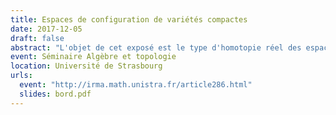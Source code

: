 ```yaml
---
title: Espaces de configuration de variétés compactes
date: 2017-12-05
draft: false
abstract: "L'objet de cet exposé est le type d'homotopie réel des espaces de configuration de variétés compactes simplement connexes, avec ou sans bord. Sous certaines conditions, nous donnons un modèle réel explicite de ces espaces de configuration et qui ne dépend que du type d'homotopie réel de la variété donnée. De plus, nous étudions l'action des opérades des petits disques sur les espaces de configuration, et nous démontrons que le modèle est compatible avec cet action. Dans le cas des variétés à bord, nous démontrons aussi que le modèle est compatible avec l'action des opérades Swiss-Cheese."
event: Séminaire Algèbre et topologie
location: Université de Strasbourg
urls:
  event: "http://irma.math.unistra.fr/article286.html"
  slides: bord.pdf
---
```


